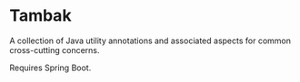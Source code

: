 # Tambak

A collection of Java utility annotations and associated aspects for common cross-cutting concerns.

Requires Spring Boot.
